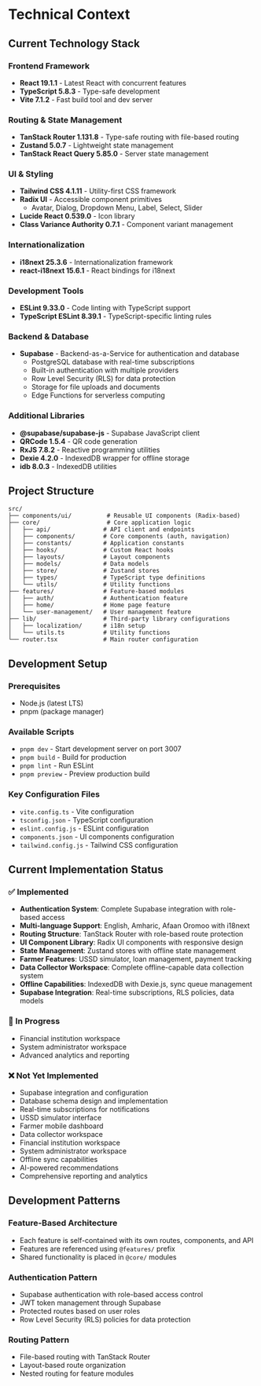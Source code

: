 # Technical Context

## Current Technology Stack

### Frontend Framework
- **React 19.1.1** - Latest React with concurrent features
- **TypeScript 5.8.3** - Type-safe development
- **Vite 7.1.2** - Fast build tool and dev server

### Routing & State Management
- **TanStack Router 1.131.8** - Type-safe routing with file-based routing
- **Zustand 5.0.7** - Lightweight state management
- **TanStack React Query 5.85.0** - Server state management

### UI & Styling
- **Tailwind CSS 4.1.11** - Utility-first CSS framework
- **Radix UI** - Accessible component primitives
  - Avatar, Dialog, Dropdown Menu, Label, Select, Slider
- **Lucide React 0.539.0** - Icon library
- **Class Variance Authority 0.7.1** - Component variant management

### Internationalization
- **i18next 25.3.6** - Internationalization framework
- **react-i18next 15.6.1** - React bindings for i18next

### Development Tools
- **ESLint 9.33.0** - Code linting with TypeScript support
- **TypeScript ESLint 8.39.1** - TypeScript-specific linting rules

### Backend & Database
- **Supabase** - Backend-as-a-Service for authentication and database
  - PostgreSQL database with real-time subscriptions
  - Built-in authentication with multiple providers
  - Row Level Security (RLS) for data protection
  - Storage for file uploads and documents
  - Edge Functions for serverless computing

### Additional Libraries
- **@supabase/supabase-js** - Supabase JavaScript client
- **QRCode 1.5.4** - QR code generation
- **RxJS 7.8.2** - Reactive programming utilities
- **Dexie 4.2.0** - IndexedDB wrapper for offline storage
- **idb 8.0.3** - IndexedDB utilities

## Project Structure

```
src/
├── components/ui/          # Reusable UI components (Radix-based)
├── core/                   # Core application logic
│   ├── api/               # API client and endpoints
│   ├── components/        # Core components (auth, navigation)
│   ├── constants/         # Application constants
│   ├── hooks/             # Custom React hooks
│   ├── layouts/           # Layout components
│   ├── models/            # Data models
│   ├── store/             # Zustand stores
│   ├── types/             # TypeScript type definitions
│   └── utils/             # Utility functions
├── features/              # Feature-based modules
│   ├── auth/              # Authentication feature
│   ├── home/              # Home page feature
│   └── user-management/   # User management feature
├── lib/                   # Third-party library configurations
│   ├── localization/      # i18n setup
│   └── utils.ts           # Utility functions
└── router.tsx             # Main router configuration
```

## Development Setup

### Prerequisites
- Node.js (latest LTS)
- pnpm (package manager)

### Available Scripts
- `pnpm dev` - Start development server on port 3007
- `pnpm build` - Build for production
- `pnpm lint` - Run ESLint
- `pnpm preview` - Preview production build

### Key Configuration Files
- `vite.config.ts` - Vite configuration
- `tsconfig.json` - TypeScript configuration
- `eslint.config.js` - ESLint configuration
- `components.json` - UI components configuration
- `tailwind.config.js` - Tailwind CSS configuration

## Current Implementation Status

### ✅ Implemented
- **Authentication System**: Complete Supabase integration with role-based access
- **Multi-language Support**: English, Amharic, Afaan Oromoo with i18next
- **Routing Structure**: TanStack Router with role-based route protection
- **UI Component Library**: Radix UI components with responsive design
- **State Management**: Zustand stores with offline state management
- **Farmer Features**: USSD simulator, loan management, payment tracking
- **Data Collector Workspace**: Complete offline-capable data collection system
- **Offline Capabilities**: IndexedDB with Dexie.js, sync queue management
- **Supabase Integration**: Real-time subscriptions, RLS policies, data models

### 🚧 In Progress
- Financial institution workspace
- System administrator workspace
- Advanced analytics and reporting

### ❌ Not Yet Implemented
- Supabase integration and configuration
- Database schema design and implementation
- Real-time subscriptions for notifications
- USSD simulator interface
- Farmer mobile dashboard
- Data collector workspace
- Financial institution workspace
- System administrator workspace
- Offline sync capabilities
- AI-powered recommendations
- Comprehensive reporting and analytics

## Development Patterns

### Feature-Based Architecture
- Each feature is self-contained with its own routes, components, and API
- Features are referenced using `@features/` prefix
- Shared functionality is placed in `@core/` modules

### Authentication Pattern
- Supabase authentication with role-based access control
- JWT token management through Supabase
- Protected routes based on user roles
- Row Level Security (RLS) policies for data protection

### Routing Pattern
- File-based routing with TanStack Router
- Layout-based route organization
- Nested routing for feature modules
